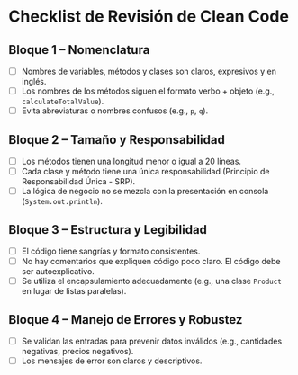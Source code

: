 # Checklist de Revisión de Clean Code

## Bloque 1 – Nomenclatura
- [ ] Nombres de variables, métodos y clases son claros, expresivos y en inglés.
- [ ] Los nombres de los métodos siguen el formato verbo + objeto (e.g., `calculateTotalValue`).
- [ ] Evita abreviaturas o nombres confusos (e.g., `p`, `q`).

## Bloque 2 – Tamaño y Responsabilidad
- [ ] Los métodos tienen una longitud menor o igual a 20 líneas.
- [ ] Cada clase y método tiene una única responsabilidad (Principio de Responsabilidad Única - SRP).
- [ ] La lógica de negocio no se mezcla con la presentación en consola (`System.out.println`).

## Bloque 3 – Estructura y Legibilidad
- [ ] El código tiene sangrías y formato consistentes.
- [ ] No hay comentarios que expliquen código poco claro. El código debe ser autoexplicativo.
- [ ] Se utiliza el encapsulamiento adecuadamente (e.g., una clase `Product` en lugar de listas paralelas).

## Bloque 4 – Manejo de Errores y Robustez
- [ ] Se validan las entradas para prevenir datos inválidos (e.g., cantidades negativas, precios negativos).
- [ ] Los mensajes de error son claros y descriptivos.